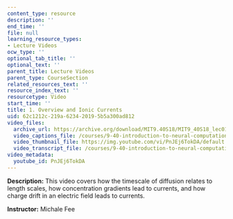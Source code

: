 ```yaml
---
content_type: resource
description: ''
end_time: ''
file: null
learning_resource_types:
- Lecture Videos
ocw_type: ''
optional_tab_title: ''
optional_text: ''
parent_title: Lecture Videos
parent_type: CourseSection
related_resources_text: ''
resource_index_text: ''
resourcetype: Video
start_time: ''
title: 1. Overview and Ionic Currents
uid: 62c1212c-219a-6234-2019-5b5a300ad812
video_files:
  archive_url: https://archive.org/download/MIT9.40S18/MIT9_40S18_lec01_300k.mp4
  video_captions_file: /courses/9-40-introduction-to-neural-computation-spring-2018/399d605b2735501181349e09866c4ea2_PnJEj6TokDA.vtt
  video_thumbnail_file: https://img.youtube.com/vi/PnJEj6TokDA/default.jpg
  video_transcript_file: /courses/9-40-introduction-to-neural-computation-spring-2018/a5bf6224bd922563347674f6835a7981_PnJEj6TokDA.pdf
video_metadata:
  youtube_id: PnJEj6TokDA
---
```


**Description:** This video covers how the timescale of diffusion relates to length scales, how concentration gradients lead to currents, and how charge drift in an electric field leads to currents.

**Instructor:** Michale Fee

